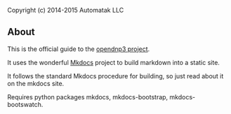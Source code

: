 Copyright (c) 2014-2015 Automatak LLC

## About

This is the official guide to the [opendnp3 project](http://www.automatak.com/opendnp3).

It uses the wonderful [Mkdocs](http://www.mkdocs.org/) project to build markdown into a static site.

It follows the standard Mkdocs procedure for building, so just read about it on the mkdocs site.

Requires python packages mkdocs, mkdocs-bootstrap, mkdocs-bootswatch.
